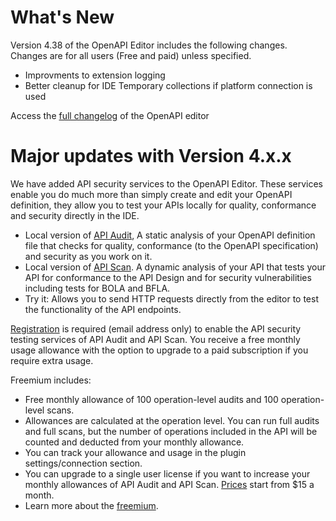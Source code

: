 # What's New

Version 4.38 of the OpenAPI Editor includes the following changes. Changes are for all users (Free and paid) unless specified.

- Improvments to extension logging
- Better cleanup for IDE Temporary collections if platform connection is used

Access the [full changelog](https://github.com/42Crunch/vscode-openapi/blob/master/CHANGELOG.md) of the OpenAPI editor

# Major updates with Version 4.x.x

We have added API security services to the OpenAPI Editor. These services enable you do much more than simply create and edit your OpenAPI definition, they allow you to test your APIs locally for quality, conformance and security directly in the IDE.

- Local version of [API Audit](https://42crunch.com/api-security-audit/), A static analysis of your OpenAPI definition file that checks for quality, conformance (to the OpenAPI specification) and security as you work on it.
- Local version of [API Scan](https://42crunch.com/api-conformance-scan/). A dynamic analysis of your API that tests your API for conformance to the API Design and for security vulnerabilities including tests for BOLA and BFLA.
- Try it: Allows you to send HTTP requests directly from the editor to test the functionality of the API endpoints.

[Registration](command:openapi.platform.openSignUp) is required (email address only) to enable the API security testing services of API Audit and API Scan. You receive a free monthly usage allowance with the option to upgrade to a paid subscription if you require extra usage.

Freemium includes:

- Free monthly allowance of 100 operation-level audits and 100 operation-level scans.
- Allowances are calculated at the operation level. You can run full audits and full scans, but the number of operations included in the API will be counted and deducted from your monthly allowance.
- You can track your allowance and usage in the plugin settings/connection section.
- You can upgrade to a single user license if you want to increase your monthly allowances of API Audit and API Scan. [Prices](https://42crunch.com/single-user-pricing/) start from $15 a month.
- Learn more about the [freemium](https://42crunch.com/freemium/).
